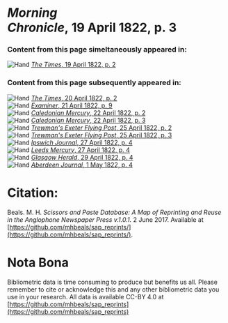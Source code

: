 # *Morning Chronicle*, 19 April 1822, p. 3  
  
### Content from this page simeltaneously appeared in:  
![Hand](http://scissorsandpaste.net/wp-content/uploads/2017/06/smallhandpointer.png) [*The Times*, 19 April 1822, p. 2](https://mhbeals.github.io/sap_html/The-Times/The-Times-19-April-1822-p-2)  
  
### Content from this page subsequently appeared in:  
![Hand](http://scissorsandpaste.net/wp-content/uploads/2017/06/smallhandpointer.png) [*The Times*, 20 April 1822, p. 2](https://mhbeals.github.io/sap_html/The-Times/The-Times-20-April-1822-p-2)  
![Hand](http://scissorsandpaste.net/wp-content/uploads/2017/06/smallhandpointer.png) [*Examiner*, 21 April 1822, p. 9](https://mhbeals.github.io/sap_html/Examiner/Examiner-21-April-1822-p-9)  
![Hand](http://scissorsandpaste.net/wp-content/uploads/2017/06/smallhandpointer.png) [*Caledonian Mercury*, 22 April 1822, p. 2](https://mhbeals.github.io/sap_html/Caledonian-Mercury/Caledonian-Mercury-22-April-1822-p-2)  
![Hand](http://scissorsandpaste.net/wp-content/uploads/2017/06/smallhandpointer.png) [*Caledonian Mercury*, 22 April 1822, p. 3](https://mhbeals.github.io/sap_html/Caledonian-Mercury/Caledonian-Mercury-22-April-1822-p-3)  
![Hand](http://scissorsandpaste.net/wp-content/uploads/2017/06/smallhandpointer.png) [*Trewman's Exeter Flying Post*, 25 April 1822, p. 2](https://mhbeals.github.io/sap_html/Trewman's-Exeter-Flying-Post/Trewman's-Exeter-Flying-Post-25-April-1822-p-2)  
![Hand](http://scissorsandpaste.net/wp-content/uploads/2017/06/smallhandpointer.png) [*Trewman's Exeter Flying Post*, 25 April 1822, p. 3](https://mhbeals.github.io/sap_html/Trewman's-Exeter-Flying-Post/Trewman's-Exeter-Flying-Post-25-April-1822-p-3)  
![Hand](http://scissorsandpaste.net/wp-content/uploads/2017/06/smallhandpointer.png) [*Ipswich Journal*, 27 April 1822, p. 4](https://mhbeals.github.io/sap_html/Ipswich-Journal/Ipswich-Journal-27-April-1822-p-4)  
![Hand](http://scissorsandpaste.net/wp-content/uploads/2017/06/smallhandpointer.png) [*Leeds Mercury*, 27 April 1822, p. 4](https://mhbeals.github.io/sap_html/Leeds-Mercury/Leeds-Mercury-27-April-1822-p-4)  
![Hand](http://scissorsandpaste.net/wp-content/uploads/2017/06/smallhandpointer.png) [*Glasgow Herald*, 29 April 1822, p. 4](https://mhbeals.github.io/sap_html/Glasgow-Herald/Glasgow-Herald-29-April-1822-p-4)  
![Hand](http://scissorsandpaste.net/wp-content/uploads/2017/06/smallhandpointer.png) [*Aberdeen Journal*, 1 May 1822, p. 4](https://mhbeals.github.io/sap_html/Aberdeen-Journal/Aberdeen-Journal-1-May-1822-p-4)  


# Citation: 

Beals. M. H. *Scissors and Paste Database: A Map of Reprinting and Reuse in the Anglophone Newspaper Press v.1.0.1.* 2 June 2017. Available at [https://github.com/mhbeals/sap_reprints/](https://github.com/mhbeals/sap_reprints/). 

# Nota Bona

Bibliometric data is time consuming to produce but benefits us all. Please remember to cite or acknowledge this and any other bibliometric data you use in your research. All data is available CC-BY 4.0 at [https://github.com/mhbeals/sap_reprints](https://github.com/mhbeals/sap_reprints)